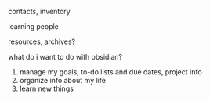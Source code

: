 contacts, inventory

learning
people

resources, archives?




what do i want to do with obsidian?

1. manage my goals, to-do lists and due dates, project info
2. organize info about my life
3. learn new things